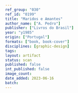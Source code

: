 ```yaml
---
ref_group: "030"
ref_id: "0199"
title: "Maridos e Amantes"
author_name: ["A. Pedro"]
publisher: ["Livros do Brasil"]
year: "y1985"
origin: ["Portugal"]
formats: ["book, book-cover"]
disciplines: [graphic-design]
tags:
layout: artifact
status: scan
published: false
int_published: false
image_count:
date_added: 2023-06-16
batch:
---
```

